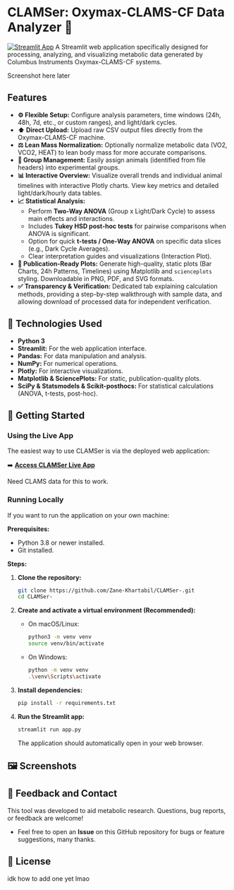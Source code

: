 # CLAMSer: Oxymax-CLAMS-CF Data Analyzer 🧬

[![Streamlit App](https://static.streamlit.io/badges/streamlit_badge_black_white.svg)](clamser.streamlit.app) 
A Streamlit web application specifically designed for processing, analyzing, and visualizing metabolic data generated by Columbus Instruments Oxymax-CLAMS-CF systems.

Screenshot here later

##  Features

*   **⚙️ Flexible Setup:** Configure analysis parameters, time windows (24h, 48h, 7d, etc., or custom ranges), and light/dark cycles.
*   **⬆️ Direct Upload:** Upload raw CSV output files directly from the Oxymax-CLAMS-CF machine.
*   **⚖️ Lean Mass Normalization:** Optionally normalize metabolic data (VO2, VCO2, HEAT) to lean body mass for more accurate comparisons.
*   **👥 Group Management:** Easily assign animals (identified from file headers) into experimental groups.
*   **📊 Interactive Overview:** Visualize overall trends and individual animal timelines with interactive Plotly charts. View key metrics and detailed light/dark/hourly data tables.
*   **📈 Statistical Analysis:**
    *   Perform **Two-Way ANOVA** (Group x Light/Dark Cycle) to assess main effects and interactions.
    *   Includes **Tukey HSD post-hoc tests** for pairwise comparisons when ANOVA is significant.
    *   Option for quick **t-tests / One-Way ANOVA** on specific data slices (e.g., Dark Cycle Averages).
    *   Clear interpretation guides and visualizations (Interaction Plot).
*   **📄 Publication-Ready Plots:** Generate high-quality, static plots (Bar Charts, 24h Patterns, Timelines) using Matplotlib and `scienceplots` styling. Downloadable in PNG, PDF, and SVG formats.
*   **✅ Transparency & Verification:** Dedicated tab explaining calculation methods, providing a step-by-step walkthrough with sample data, and allowing download of processed data for independent verification.

## 🚀 Technologies Used

*   **Python 3**
*   **Streamlit:** For the web application interface.
*   **Pandas:** For data manipulation and analysis.
*   **NumPy:** For numerical operations.
*   **Plotly:** For interactive visualizations.
*   **Matplotlib & SciencePlots:** For static, publication-quality plots.
*   **SciPy & Statsmodels & Scikit-posthocs:** For statistical calculations (ANOVA, t-tests, post-hoc).

## 🏁 Getting Started

### Using the Live App

The easiest way to use CLAMSer is via the deployed web application:

➡️ **[Access CLAMSer Live App](clamser.streamlit.app)** 

Need CLAMS data for this to work.

### Running Locally

If you want to run the application on your own machine:

**Prerequisites:**
*   Python 3.8 or newer installed.
*   Git installed.

**Steps:**

1.  **Clone the repository:**
    ```bash
    git clone https://github.com/Zane-Khartabil/CLAMSer-.git
    cd CLAMSer-
    ```

2.  **Create and activate a virtual environment (Recommended):**
    *   On macOS/Linux:
        ```bash
        python3 -m venv venv
        source venv/bin/activate
        ```
    *   On Windows:
        ```bash
        python -m venv venv
        .\venv\Scripts\activate
        ```

3.  **Install dependencies:**
    ```bash
    pip install -r requirements.txt
    ```

4.  **Run the Streamlit app:**
    ```bash
    streamlit run app.py
    ```
    The application should automatically open in your web browser.

## 🖼️ Screenshots

## 💬 Feedback and Contact

This tool was developed to aid metabolic research. Questions, bug reports, or feedback are welcome!

*   Feel free to open an **Issue** on this GitHub repository for bugs or feature suggestions, many thanks.

## 📜 License

idk how to add one yet lmao
